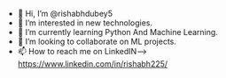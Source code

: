 - 👋 Hi, I’m @rishabhdubey5
- 👀 I’m interested in new technologies.
- 🌱 I’m currently learning Python And Machine Learning.
- 💞️ I’m looking to collaborate on ML projects.
- 📫 How to reach me on LinkedIN--> https://www.linkedin.com/in/rishabh225/

<!---
rishabhdubey5/rishabhdubey5 is a ✨ special ✨ repository because its `README.md` (this file) appears on your GitHub profile.
You can click the Preview link to take a look at your changes.
--->
